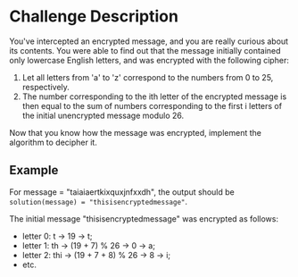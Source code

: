 # Challenge Description

You've intercepted an encrypted message, and you are really curious about its contents. You were able to find out that the message initially contained only lowercase English letters, and was encrypted with the following cipher:

1. Let all letters from 'a' to 'z' correspond to the numbers from 0 to 25, respectively.
2. The number corresponding to the ith letter of the encrypted message is then equal to the sum of numbers corresponding to the first i letters of the initial unencrypted message modulo 26.

Now that you know how the message was encrypted, implement the algorithm to decipher it.

## Example

For message = "taiaiaertkixquxjnfxxdh", the output should be
`solution(message) = "thisisencryptedmessage"`.

The initial message "thisisencryptedmessage" was encrypted as follows:

- letter 0: t -> 19 -> t;
- letter 1: th -> (19 + 7) % 26 -> 0 -> a;
- letter 2: thi -> (19 + 7 + 8) % 26 -> 8 -> i;
- etc.
